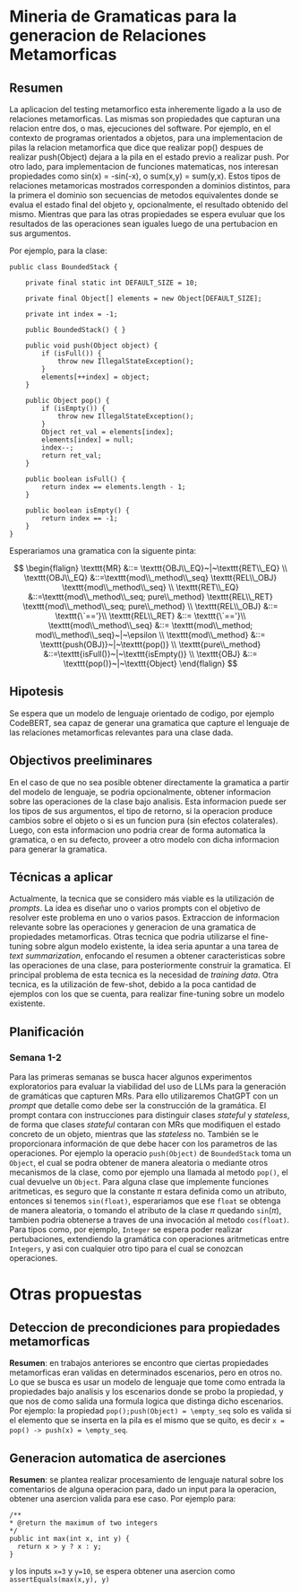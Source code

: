 # Mineria de Gramaticas para la generacion de Relaciones Metamorficas

## Resumen
La aplicacion del testing metamorfico esta inheremente ligado a la uso de relaciones metamorficas. Las mismas son propiedades que capturan una relacion entre dos, o mas, ejecuciones del software. Por ejemplo, en el contexto de programas orientados a objetos, para una implementacion de pilas la relacion metamorfica que dice que realizar pop() despues de realizar push(Object) dejara a la pila en el estado previo a realizar push. Por otro lado, para implementacion de funciones matematicas, nos interesan propiedades como sin(x) = -sin(-x), o sum(x,y) = sum(y,x). Estos tipos de relaciones metamoricas mostrados corresponden a dominios distintos, para la primera el dominio son secuencias de metodos equivalentes donde se evalua el estado final del objeto y, opcionalmente, el resultado obtenido del mismo. Mientras que para las otras propiedades se espera evuluar que los resultados de las operaciones sean iguales luego de una pertubacion en sus argumentos.

Por ejemplo, para la clase:

```
public class BoundedStack {

	private final static int DEFAULT_SIZE = 10;

	private final Object[] elements = new Object[DEFAULT_SIZE];

	private int index = -1;

	public BoundedStack() { }

	public void push(Object object) {
		if (isFull()) {
			throw new IllegalStateException();
		}
		elements[++index] = object;
	}

	public Object pop() {
		if (isEmpty()) {
			throw new IllegalStateException();
		}
		Object ret_val = elements[index];
		elements[index] = null;
		index--;
		return ret_val;
	}
	
	public boolean isFull() {
		return index == elements.length - 1;
	}
	
	public boolean isEmpty() {
		return index == -1;
	}
}
```

Esperariamos una gramatica con la siguente pinta:

$$
\begin{flalign}
    \texttt{MR} &::= \texttt{OBJ\\_EQ}~|~\texttt{RET\\_EQ} \\
    \texttt{OBJ\\_EQ} &::=\texttt{mod\\_method\\_seq} \texttt{REL\\_OBJ} \texttt{mod\\_method\\_seq} \\
    \texttt{RET\\_EQ} &::=\texttt{mod\\_method\\_seq; pure\\_method} \texttt{REL\\_RET} \texttt{mod\\_method\\_seq; pure\\_method} \\
    \texttt{REL\\_OBJ} &::= \texttt{\`=='}\\
    \texttt{REL\\_RET} &::= \texttt{\`=='}\\
    \texttt{mod\\_method\\_seq} &::= \texttt{mod\\_method; mod\\_method\\_seq}~|~\epsilon \\
    \texttt{mod\\_method} &::= \texttt{push(OBJ)}~|~\texttt{pop()} \\
    \texttt{pure\\_method} &::=\texttt{isFull()}~|~\texttt{isEmpty()} \\
    \texttt{OBJ} &::= \texttt{pop()}~|~\texttt{Object}
\end{flalign}
$$

## Hipotesis
Se espera que un modelo de lenguaje orientado de codigo, por ejemplo CodeBERT, sea capaz de generar una gramatica que capture el lenguaje de las relaciones metamorficas relevantes para una clase dada.

## Objectivos preeliminares
En el caso de que no sea posible obtener directamente la gramatica a partir del modelo de lenguaje, se podria opcionalmente, obtener informacion sobre las operaciones de la clase bajo analisis. Esta informacion puede ser los tipos de sus argumentos, el tipo de retorno, si la operacion produce cambios sobre el objeto o si es un funcion pura (sin efectos colaterales). Luego, con esta informacion uno podria crear de forma automatica la gramatica, o en su defecto, proveer a otro modelo con dicha informacion para generar la gramatica.

## Técnicas a aplicar
Actualmente, la tecnica que se considero más viable es la utilización de *prompts*. La idea es diseñar uno o varios prompts con el objetivo de resolver este problema en uno o varios pasos. Extraccion de informacion relevante sobre las operaciones y generacion de una gramatica de propiedades metamorficas. Otras tecnica que podria utilizarse el fine-tuning sobre algun modelo existente, la idea seria apuntar a una tarea de *text summarization*, enfocando el resumen a obtener caracteristicas sobre las operaciones de una clase, para posteriormente construir la gramatica. El principal problema de esta tecnica es la necesidad de *training data*. Otra tecnica, es la utilización de few-shot, debido a la poca cantidad de ejemplos con los que se cuenta, para realizar fine-tuning sobre un modelo existente.

## Planificación

### Semana 1-2
Para las primeras semanas se busca hacer algunos experimentos exploratorios para evaluar la viabilidad del uso de LLMs para la generación de gramáticas que capturen MRs. Para ello utilizaremos ChatGPT con un *prompt* que detalle como debe ser la construcción de la gramática. El prompt contara con instrucciones para distinguir clases *stateful* y *stateless*, de forma que clases *stateful* contaran con MRs que modifiquen el estado concreto de un objeto, mientras que las *stateless* no. También se le proporcionara información de que debe hacer con los parametros de las operaciones. Por ejemplo la operacio `push(Object)` de `BoundedStack` toma un `Object`, el cual se podra obtener de manera aleatoria o mediante otros mecanismos de la clase, como por ejemplo una llamada al metodo `pop()`, el cual devuelve un `Object`. Para alguna clase que implemente funciones aritmeticas, es seguro que la constante $\pi$ estara definida como un atributo, entonces si tenemos `sin(float)`, esperariamos que ese `float` se obtenga de manera aleatoria, o tomando el atributo de la clase $\pi$ quedando `sin`($\pi$), tambien podria obtenerse a traves de una invocación al metodo `cos(float)`. Para tipos como, por ejemplo, `Integer` se espera poder realizar pertubaciones, extendiendo la gramática con operaciones aritmeticas entre `Integers`, y asi con cualquier otro tipo para el cual se conozcan operaciones.

# Otras propuestas

## Deteccion de precondiciones para propiedades metamorficas

**Resumen**: en trabajos anteriores se encontro que ciertas propiedades metamorficas eran validas en determinados escenarios, pero en otros no. Lo que se busca es usar un modelo de lenguaje que tome como entrada la propiedades bajo analisis y los escenarios donde se probo la propiedad, y que nos de como salida una formula logica que distinga dicho escenarios. Por ejemplo: la propiedad `pop();push(Object) = \empty_seq` solo es valida si el elemento que se inserta en la pila es el mismo que se quito, es decir `x = pop() -> push(x) = \empty_seq`.

## Generacion automatica de aserciones

**Resumen**: se plantea realizar procesamiento de lenguaje natural sobre los comentarios de alguna operacion para, dado un input para la operacion, obtener una asercion valida para ese caso. Por ejemplo para:
```
/**
* @return the maximum of two integers
*/
public int max(int x, int y) {
  return x > y ? x : y;
}
```

y los inputs `x=3` y `y=10`, se espera obtener una asercion como `assertEquals(max(x,y), y)`
